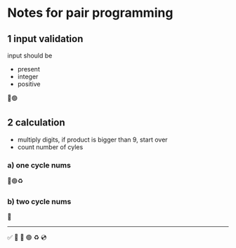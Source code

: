 # Notes for pair programming

## 1 input validation
input should be
- present
- integer
- positive

🔴🟢

## 2 calculation
- multiply digits, if product is bigger than 9, start over
- count number of cyles
### a) one cycle nums

🔴🟢♻️

### b) two cycle nums
🔴

***
✅ 🍅 🔴 🟢 ♻️ 💿